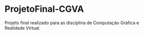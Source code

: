 # ProjetoFinal-CGVA
Projeto final realizado para as disciplina de Computação Gráfica e Realidade Virtual.
